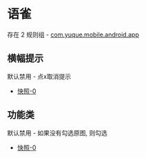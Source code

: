 # 语雀

存在 2 规则组 - [com.yuque.mobile.android.app](/src/apps/com.yuque.mobile.android.app.ts)

## 横幅提示

默认禁用 - 点x取消提示

- [快照-0](https://i.gkd.li/import/12911014)

## 功能类

默认禁用 - 如果没有勾选原图, 则勾选

- [快照-0](https://i.gkd.li/import/12911013)
